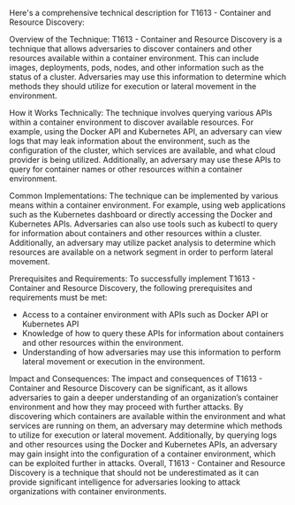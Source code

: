 Here's a comprehensive technical description for T1613 - Container and Resource Discovery:

Overview of the Technique:
T1613 - Container and Resource Discovery is a technique that allows adversaries to discover containers and other resources available within a container environment. This can include images, deployments, pods, nodes, and other information such as the status of a cluster. Adversaries may use this information to determine which methods they should utilize for execution or lateral movement in the environment.

How it Works Technically:
The technique involves querying various APIs within a container environment to discover available resources. For example, using the Docker API and Kubernetes API, an adversary can view logs that may leak information about the environment, such as the configuration of the cluster, which services are available, and what cloud provider is being utilized. Additionally, an adversary may use these APIs to query for container names or other resources within a container environment.

Common Implementations:
The technique can be implemented by various means within a container environment. For example, using web applications such as the Kubernetes dashboard or directly accessing the Docker and Kubernetes APIs. Adversaries can also use tools such as kubectl to query for information about containers and other resources within a cluster. Additionally, an adversary may utilize packet analysis to determine which resources are available on a network segment in order to perform lateral movement.

Prerequisites and Requirements:
To successfully implement T1613 - Container and Resource Discovery, the following prerequisites and requirements must be met:
- Access to a container environment with APIs such as Docker API or Kubernetes API
- Knowledge of how to query these APIs for information about containers and other resources within the environment.
- Understanding of how adversaries may use this information to perform lateral movement or execution in the environment.

Impact and Consequences:
The impact and consequences of T1613 - Container and Resource Discovery can be significant, as it allows adversaries to gain a deeper understanding of an organization’s container environment and how they may proceed with further attacks. By discovering which containers are available within the environment and what services are running on them, an adversary may determine which methods to utilize for execution or lateral movement. Additionally, by querying logs and other resources using the Docker and Kubernetes APIs, an adversary may gain insight into the configuration of a container environment, which can be exploited further in attacks. Overall, T1613 - Container and Resource Discovery is a technique that should not be underestimated as it can provide significant intelligence for adversaries looking to attack organizations with container environments.